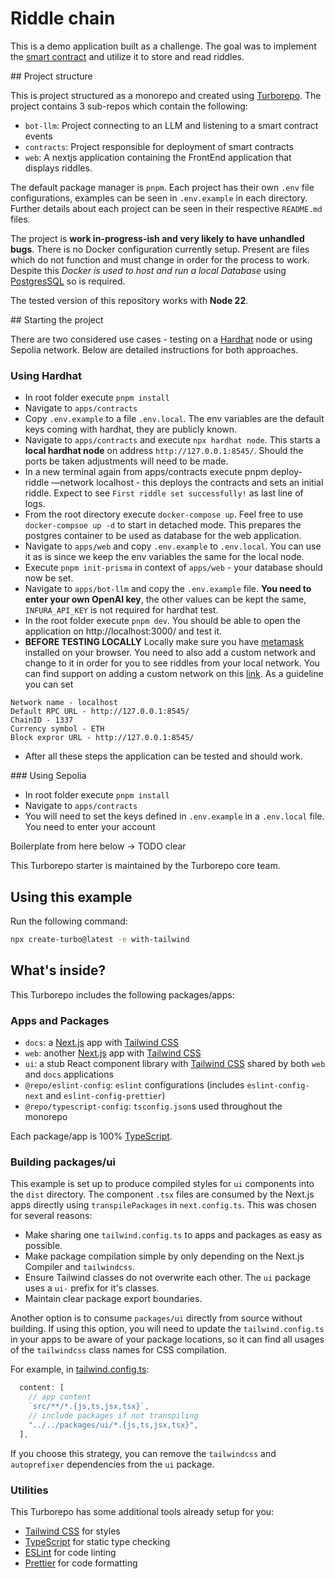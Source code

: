 # Riddle chain 

This is a demo application built as a challenge. The goal was to implement the [smart contract](https://github.com/poppyseedDev/solidity-riddle/blob/main/contracts/OnchainRiddle.sol) and utilize it to store and read riddles.

## Project structure

This is project structured as a monorepo and created using [Turborepo](https://turbo.build/docs/getting-started/examples). The project contains 3 sub-repos which contain the following:

- `bot-llm`: Project connecting to an LLM and listening to a smart contract events
- `contracts`: Project responsible for deployment of smart contracts 
- `web`: A nextjs application containing the FrontEnd application that displays riddles. 

The default package manager is `pnpm`. Each project has their own `.env` file configurations, examples can be seen in `.env.example` in each directory. Further details about each project can be seen in their respective `README.md` files. 

The project is **work in-progress-ish and very likely to have unhandled bugs**. There is no Docker configuration currently setup. Present are files which do not function and must change in order for the process to work. Despite this *Docker is used to host and run a local Database* using [PostgresSQL](https://www.postgresql.org/) so is required.

The tested version of this repository works with **Node 22**. 
 
## Starting the project

There are two considered use cases - testing on a [Hardhat](https://hardhat.org/) node or using Sepolia network. Below are detailed instructions for both approaches.

### Using Hardhat
- In root folder execute `pnpm install`
- Navigate to `apps/contracts`
- Copy `.env.example` to a file `.env.local`. The env variables are the default keys coming with hardhat, they are publicly known.
- Navigate to `apps/contracts` and execute `npx hardhat node`. This starts a **local hardhat node** on address `http://127.0.0.1:8545/`. Should the ports be taken adjustments will need to be made.
- In a new terminal again from apps/contracts execute pnpm deploy-riddle —network localhost - this deploys the contracts and sets an initial riddle. Expect to see `First riddle set successfully!` as last line of logs. 
- From the root directory execute `docker-compose up`. Feel free to use `docker-compsoe up -d` to start in detached mode. This prepares the postgres container to be used as database for the web application.
- Navigate to `apps/web` and copy `.env.example` to `.env.local`. You can use it as is since we keep the env variables the same for the local node. 
- Execute `pnpm init-prisma` in context of `apps/web` - your database should now be set.
- Navigate to `apps/bot-llm` and copy the `.env.example` file. **You need to enter your own OpenAI key**, the other values can be kept the same, `INFURA_API_KEY` is not required for hardhat test.
- In the root folder execute `pnpm dev`. You should be able to open the application on http://localhost:3000/ and test it.
- **BEFORE TESTING LOCALLY** Locally make sure you have [metamask](https://metamask.io/) installed on your browser. You need to also add a custom network and change to it in order for you to see riddles from your local network. You can find support on adding a custom network on this [link](https://support.metamask.io/configure/networks/how-to-add-a-custom-network-rpc/). As a guideline you can set
```
Network name - localhost
Default RPC URL - http://127.0.0.1:8545/
ChainID - 1337
Currency symbol - ETH
Block expror URL - http://127.0.0.1:8545/
```	
 	
- After all these steps the application can be tested and should work.

### Using Sepolia
- In root folder execute `pnpm install`
- Navigate to `apps/contracts`
- You will need to set the keys defined in `.env.example` in a `.env.local` file. You need to enter your account


Boilerplate from here below -> TODO clear

This Turborepo starter is maintained by the Turborepo core team.

## Using this example

Run the following command:

```sh
npx create-turbo@latest -e with-tailwind
```

## What's inside?

This Turborepo includes the following packages/apps:

### Apps and Packages

- `docs`: a [Next.js](https://nextjs.org/) app with [Tailwind CSS](https://tailwindcss.com/)
- `web`: another [Next.js](https://nextjs.org/) app with [Tailwind CSS](https://tailwindcss.com/)
- `ui`: a stub React component library with [Tailwind CSS](https://tailwindcss.com/) shared by both `web` and `docs` applications
- `@repo/eslint-config`: `eslint` configurations (includes `eslint-config-next` and `eslint-config-prettier`)
- `@repo/typescript-config`: `tsconfig.json`s used throughout the monorepo

Each package/app is 100% [TypeScript](https://www.typescriptlang.org/).

### Building packages/ui

This example is set up to produce compiled styles for `ui` components into the `dist` directory. The component `.tsx` files are consumed by the Next.js apps directly using `transpilePackages` in `next.config.ts`. This was chosen for several reasons:

- Make sharing one `tailwind.config.ts` to apps and packages as easy as possible.
- Make package compilation simple by only depending on the Next.js Compiler and `tailwindcss`.
- Ensure Tailwind classes do not overwrite each other. The `ui` package uses a `ui-` prefix for it's classes.
- Maintain clear package export boundaries.

Another option is to consume `packages/ui` directly from source without building. If using this option, you will need to update the `tailwind.config.ts` in your apps to be aware of your package locations, so it can find all usages of the `tailwindcss` class names for CSS compilation.

For example, in [tailwind.config.ts](packages/tailwind-config/tailwind.config.ts):

```js
  content: [
    // app content
    `src/**/*.{js,ts,jsx,tsx}`,
    // include packages if not transpiling
    "../../packages/ui/*.{js,ts,jsx,tsx}",
  ],
```

If you choose this strategy, you can remove the `tailwindcss` and `autoprefixer` dependencies from the `ui` package.

### Utilities

This Turborepo has some additional tools already setup for you:

- [Tailwind CSS](https://tailwindcss.com/) for styles
- [TypeScript](https://www.typescriptlang.org/) for static type checking
- [ESLint](https://eslint.org/) for code linting
- [Prettier](https://prettier.io) for code formatting
